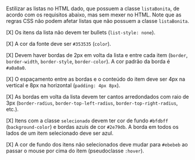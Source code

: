 Estilizar as listas no HTML dado, que possuem a classe `listaBonita`,
de acordo com os requisitos abaixo, mas sem mexer no HTML. Note que as regras
CSS não podem afetar listas que não possuem a classe `listaBonita`.

[X] Os itens da lista não devem ter bullets (`list-style: none`).

[X] A cor da fonte deve ser `#353535` (`color`).

[X] Devem haver bordas de 2px em volta da lista e entre cada item (`border`, `border-width`, `border-style`, `border-color`). A cor padrão da borda é `#a0a0a0`.

[X] O espaçamento entre as bordas e o conteúdo do item deve ser 4px na vertical e 8px na horizontal (`padding: 4px 8px`).

[X] As bordas em volta da lista devem ter cantos arredondados com raio de 3px (`border-radius`, `border-top-left-radius`, `border-top-right-radius`, etc.).

[X] Itens com a classe `selecionado` devem ter cor de fundo `#bfdbff` (`background-color`) e bordas azuis de cor `#2e79db`. A borda em todos os lados de um item selecionado deve ser azul.

[X] A cor de fundo dos itens não selecionados deve mudar para `#ebebeb` ao passar o mouse por cima do item (pseudoclasse `:hover`).
